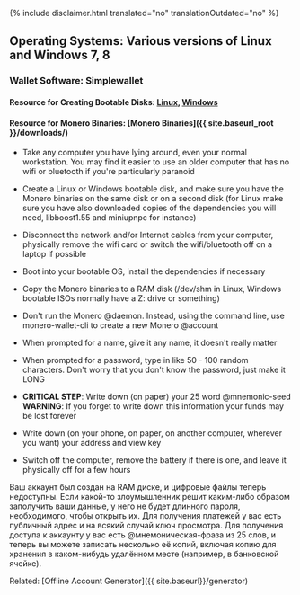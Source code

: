 {% include disclaimer.html translated="no" translationOutdated="no" %}

## Operating Systems:  Various versions of Linux and Windows 7, 8

### Wallet Software:  Simplewallet

#### Resource for Creating Bootable Disks:  [Linux](http://www.pendrivelinux.com/),       [Windows](https://www.microsoft.com/en-us/download/windows-usb-dvd-download-tool)

#### Resource for Monero Binaries:  [Monero Binaries]({{ site.baseurl_root }}/downloads/)

- Take any computer you have lying around, even your normal workstation. You
  may find it easier to use an older computer that has no wifi or bluetooth
  if you're particularly paranoid

- Create a Linux or Windows bootable disk, and make sure you have the Monero
  binaries on the same disk or on a second disk (for Linux make sure you
  have also downloaded copies of the dependencies you will need,
  libboost1.55 and miniupnpc for instance)

- Disconnect the network and/or Internet cables from your computer,
  physically remove the wifi card or switch the wifi/bluetooth off on a
  laptop if possible

- Boot into your bootable OS, install the dependencies if necessary

- Copy the Monero binaries to a RAM disk (/dev/shm in Linux, Windows
  bootable ISOs normally have a Z: drive or something)

- Don't run the Monero @daemon. Instead, using the command line, use
  monero-wallet-cli to create a new Monero @account

- When prompted for a name, give it any name, it doesn't really matter

- When prompted for a password, type in like 50 - 100 random
  characters. Don't worry that you don't know the password, just make it
  LONG

- **CRITICAL STEP**: Write down (on paper) your 25 word @mnemonic-seed
**WARNING**:  If you forget to write down this information your funds may be lost forever

- Write down (on your phone, on paper, on another computer, wherever you
  want) your address and view key

- Switch off the computer, remove the battery if there is one, and leave it
  physically off for a few hours

Ваш аккаунт был создан на RAM диске, и цифровые файлы теперь
недоступны. Если какой-то злоумышленник решит каким-либо образом заполучить
ваши данные, у него не будет длинного пароля, необходимого, чтобы открыть
их. Для получения платежей у вас есть публичный адрес и на всякий случай
ключ просмотра. Для получения доступа к аккаунту у вас есть
@мнемоническая-фраза из 25 слов, и теперь вы можете записать несколько её
копий, включая копию для хранения в каком-нибудь удалённом месте (например,
в банковской ячейке).

Related: [Offline Account Generator]({{ site.baseurl}}/generator)
